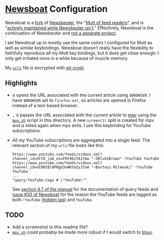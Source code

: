# [Newsboat](https://newsboat.org) Configuration

Newsboat is a [fork][1] of [Newsbeuter][], the "[Mutt of feed readers][2]", and is
"[actively maintained while Newsbeuter isn't][Newsboat]."  Effectively, Newsboat is the
continuation of Newsbeuter and [not a separate project][3].

I set Newsboat up to mostly use the same colors I configured for Mutt as well as similar
keybindings.  Newsboat doesn't really have the flexibility to faithfully reproduce *all*
my Mutt key bindings, but it does get close enough: I only get irritated once in a while
because of muscle memory.

My [`urls`](urls) file is encrypted with [git-crypt][].

## Highlights

*   <kbd>o</kbd> opens the URL associated with the current article using `$BROWSER`.  I
    have `$BROWSER` set to `firefox-esr`, so articles are opened in Firefox instead of a
    text-based browser.
*   <kbd>,</kbd> <kbd>o</kbd> passes the URL associated with the current article to
    [mpv][] using the [`mpv.sh`](mpv.sh) script in this directory.  A new `screen(1)`
    split is created for mpv and is killed again when mpv exits.  I use this keybinding
    for YouTube subscriptions.
*   All my YouTube subscriptions are aggregated into a single feed.  The relevant section
    of my `urls` file looks like this:

        https://www.youtube.com/feeds/videos.xml?channel_id=UCYO_jab_esuFRV4b17AJtAw "~3Blue1Brown" !YouTube YouTube
        https://www.youtube.com/feeds/videos.xml?channel_id=UC8BtBl8PNgd3vWKtm2yJ7aA "~Bartosz Milewski" !YouTube YouTube
        ...
        "query:YouTube:tags # \"YouTube\""

    See [section 4.7 of the manual][4] for the documentation of query feeds and [issue #33
    of Newsboat][5] for the reason the YouTube feeds are tagged as both `!YouTube`
    ([hidden tag][6]) and `YouTube`.

## TODO

*   Add a screenshot to this readme file?
*   [`mpv.sh`](mpv.sh) could probably be made more robust if I would switch to [tmux][].

[1]: https://groups.google.com/forum/#!topic/newsbeuter/RPtlWX8CPGU
[Newsbeuter]: https://github.com/akrennmair/newsbeuter
[2]: https://zedshaw.com/archive/i-want-the-mutt-of-feed-readers/
     "I Want The Mutt Of Feed Readers – Zed A. Shaw"
[git-crypt]: https://github.com/AGWA/git-crypt
[mpv]: https://github.com/mpv-player/mpv
[3]: https://github.com/newsboat/newsboat/blob/master/CHANGELOG.md#210---2017-09-20
     "newsboat/CHANGELOG.md"
[4]: file:///usr/share/doc/newsboat/newsboat.html#_query_feeds
[5]: https://github.com/newsboat/newsboat/issues/33
[6]: file:///usr/share/doc/newsboat/newsboat.html#_tagging
[Newsboat]: https://github.com/newsboat/newsboat
[tmux]: https://github.com/tmux/tmux
